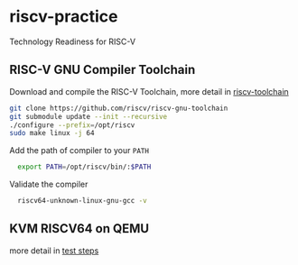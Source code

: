 # riscv-practice
Technology Readiness for RISC-V

## RISC-V GNU Compiler Toolchain
Download and compile the RISC-V Toolchain, more detail in [riscv-toolchain](https://github.com/riscv-collab/riscv-gnu-toolchain)
```bash
git clone https://github.com/riscv/riscv-gnu-toolchain
git submodule update --init --recursive
./configure --prefix=/opt/riscv
sudo make linux -j 64
```
Add the path of compiler to your `PATH`
```bash
  export PATH=/opt/riscv/bin/:$PATH
```
Validate the compiler
```bash
  riscv64-unknown-linux-gnu-gcc -v
```

## KVM RISCV64 on QEMU
more detail in [test steps](kvm_riscv64_on_qemu/README.md)
